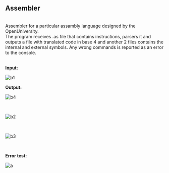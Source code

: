 <h2> Assembler </h2> <br>
Assembler for a particular assambly language designed by the OpenUniversity.<br>
The program receives .as file that contains instructions, parsers it and outputs a file with translated code in base 4 and another 2 files contains the internal and external symbols. Any wrong commands is reported as an error to the console.
<br><br>

<b> Input: </b> <br>

![b1](https://user-images.githubusercontent.com/107939270/174998120-8b8029f4-8877-4f9e-a034-f89c5ce7a113.JPG)

<b> Output: </b> <br>

![b4](https://user-images.githubusercontent.com/107939270/174998191-b5cd0cd6-3498-4b11-a617-280197af3745.JPG)

<br>

![b2](https://user-images.githubusercontent.com/107939270/174998249-eda8f99f-6dfd-4392-87c5-95c16ff074c1.JPG)

<br>

![b3](https://user-images.githubusercontent.com/107939270/174998317-9f36dfc5-7d9d-4d1a-8e2a-1f05f7e7a216.JPG)

<br>

<b> Error test: </b> <br>

![a](https://user-images.githubusercontent.com/107939270/175358066-436df1ed-166d-445e-95ba-cea4142c91e3.JPG)
